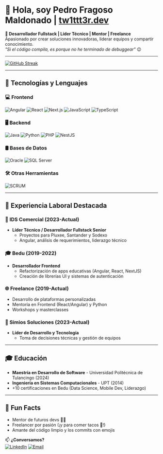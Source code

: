 # 👋 Hola, soy Pedro Fragoso Maldonado | [tw1ttt3r.dev](https://tw1ttt3r.dev/)

**🚀 Desarrollador Fullstack | Líder Técnico | Mentor | Freelance**  
Apasionado por crear soluciones innovadoras, liderar equipos y compartir conocimiento.  
*"Si el código compila, es porque no he terminado de debuggear"* 😉

---

[![GitHub Streak](https://github-readme-streak-stats-eight.vercel.app/?user=tw1ttt3r&theme=tokyonight)](https://git.io/streak-stats)

---

## 🔧 Tecnologías y Lenguajes

### 💻 Frontend
![Angular](https://img.shields.io/badge/-Angular-DD0031?logo=angular&logoColor=white)
![React](https://img.shields.io/badge/-React-61DAFB?logo=react&logoColor=black)
![Next.js](https://img.shields.io/badge/-Next.js-000000?logo=next.js&logoColor=white)
![JavaScript](https://img.shields.io/badge/-JavaScript-F7DF1E?logo=javascript&logoColor=black)
![TypeScript](https://img.shields.io/badge/-TypeScript-3178C6?logo=typescript&logoColor=white)

### 🖥 Backend
![Java](https://img.shields.io/badge/-Java-007396?logo=java&logoColor=white)
![Python](https://img.shields.io/badge/-Python-3776AB?logo=python&logoColor=white)
![PHP](https://img.shields.io/badge/-PHP-777BB4?logo=php&logoColor=white)
![NestJS](https://img.shields.io/badge/-NestJS-E0234E?logo=nestjs&logoColor=white)

### 🛢 Bases de Datos
![Oracle](https://img.shields.io/badge/-Oracle-F80000?logo=oracle&logoColor=white)
![SQL Server](https://img.shields.io/badge/-SQL%20Server-CC2927?logo=microsoft-sql-server&logoColor=white)

### 🛠 Otras Herramientas
![SCRUM](https://img.shields.io/badge/-SCRUM-009DDC?logo=scrumban&logoColor=white)

---

## 💼 Experiencia Laboral Destacada

### 🏢 **IDS Comercial** (2023-Actual)  
- **Líder Técnico / Desarrollador Fullstack Senior**  
  - Proyectos para Pluxee, Santander y Sodexo  
  - Angular, análisis de requerimientos, liderazgo técnico  

### 🎓 **Bedu** (2019-2022)  
- **Desarrollador Frontend**  
  - Refactorización de apps educativas (Angular, React, NextJS)  
  - Creación de librerías UI y sistemas de autenticación  

### 🌐 **Freelance** (2019-Actual)  
- Desarrollo de plataformas personalizadas  
- Mentoría en Frontend (React/Angular) y Python  
- Workshops y masterclasses  

### 🚀 **Simios Soluciones** (2023-Actual)  
- **Líder de Desarrollo y Tecnología**  
  - Toma de decisiones técnicas y gestión de equipos  

---

## 🎓 Educación  
- **Maestría en Desarrollo de Software** - Universidad Politécnica de Tulancingo (2024)  
- **Ingeniería en Sistemas Computacionales** - UPT (2014)  
- +10 certificaciones en Bedu (Data Science, Mobile Dev, Liderazgo)  

---

## 🌟 Fun Facts  
- Mentor de futuros devs 👨‍🏫  
- Freelancer por pasión (¡y para comer tacos 🌮!)  
- Amante del código limpio y los commits con emojis  

📫 **¿Conversamos?**  
[![LinkedIn](https://img.shields.io/badge/-LinkedIn-0A66C2?logo=linkedin)](https://www.linkedin.com/in/pedrofragosomaldonado/)
[![Email](https://img.shields.io/badge/-Email-D14836?logo=gmail)](mailto:info@tw1ttt3r.dev)
